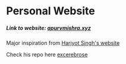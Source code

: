 # Personal Website

##### Link to website: [apurvmishra.xyz](http://www.apurvmishra.xyz)

Major inspiration from [Harjyot Singh's website](https://www.harjyotsingh.com)

Check his repo here [excerebrose](https://github.com/excerebrose/excerebrose.github.io)
